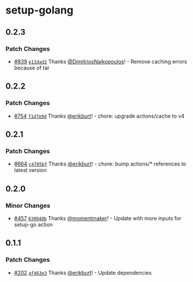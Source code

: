 # setup-golang

## 0.2.3

### Patch Changes

- [#839](https://github.com/smartcontractkit/.github/pull/839)
  [`e11dad2`](https://github.com/smartcontractkit/.github/commit/e11dad26e54b45a6db2dd400c300f8d221965dac)
  Thanks [@DimitriosNaikopoulos](https://github.com/DimitriosNaikopoulos)! -
  Remove caching errors because of tar

## 0.2.2

### Patch Changes

- [#754](https://github.com/smartcontractkit/.github/pull/754)
  [`f1d7e9d`](https://github.com/smartcontractkit/.github/commit/f1d7e9d889b3205980a906ef4a89ba42577a69eb)
  Thanks [@erikburt](https://github.com/erikburt)! - chore: upgrade
  actions/cache to v4

## 0.2.1

### Patch Changes

- [#664](https://github.com/smartcontractkit/.github/pull/664)
  [`c4705bf`](https://github.com/smartcontractkit/.github/commit/c4705bfdbf6c8e57c080d82a3c4f013aa96a2dfb)
  Thanks [@erikburt](https://github.com/erikburt)! - chore: bump actions/\*
  references to latest version

## 0.2.0

### Minor Changes

- [#457](https://github.com/smartcontractkit/.github/pull/457)
  [`630940b`](https://github.com/smartcontractkit/.github/commit/630940bfd9128c8833e27d7ebf937cf02f9ea3c5)
  Thanks [@momentmaker](https://github.com/momentmaker)! - Update with more
  inputs for setup-go action

## 0.1.1

### Patch Changes

- [#202](https://github.com/smartcontractkit/.github/pull/202)
  [`af463e3`](https://github.com/smartcontractkit/.github/commit/af463e3a584be3b85ae85e7a48f288a2098275cd)
  Thanks [@erikburt](https://github.com/erikburt)! - Update dependencies
